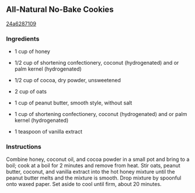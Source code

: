 ## All-Natural No-Bake Cookies

[24a6287109](http://allrecipes.com/recipe/all-natural-no-bake-cookies/)

### Ingredients

 - 1 cup of honey

 - 1/2 cup of shortening confectionery, coconut (hydrogenated) and or palm kernel (hydrogenated)

 - 1/2 cup of cocoa, dry powder, unsweetened

 - 2 cup of oats

 - 1 cup of peanut butter, smooth style, without salt

 - 1 cup of shortening confectionery, coconut (hydrogenated) and or palm kernel (hydrogenated)

 - 1 teaspoon of vanilla extract

### Instructions

Combine honey, coconut oil, and cocoa powder in a small pot and bring to a boil; cook at a boil for 2 minutes and remove from heat. Stir oats, peanut butter, coconut, and vanilla extract into the hot honey mixture until the peanut butter melts and the mixture is smooth. Drop mixture by spoonful onto waxed paper. Set aside to cool until firm, about 20 minutes.